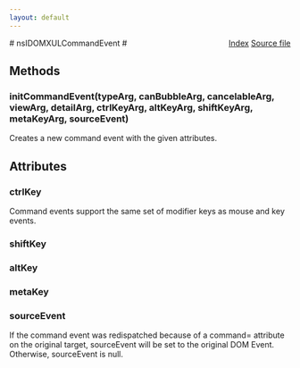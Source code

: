 ```yaml
---
layout: default
---
```

<div class='links' style='float:right'><a href="../index.html">Index</a>
<a href="http://dxr.mozilla.org/mozilla-central/source/dom/interfaces/xul/nsIDOMXULCommandEvent.idl">Source file</a>
</div>
# nsIDOMXULCommandEvent #

## Methods ##

### initCommandEvent(typeArg, canBubbleArg, cancelableArg, viewArg, detailArg, ctrlKeyArg, altKeyArg, shiftKeyArg, metaKeyArg, sourceEvent) ###
  
Creates a new command event with the given attributes.  
  

## Attributes ##

### ctrlKey ###
  
Command events support the same set of modifier keys as mouse and key  
events.  
  

### shiftKey ###

### altKey ###

### metaKey ###

### sourceEvent ###
  
If the command event was redispatched because of a command= attribute  
on the original target, sourceEvent will be set to the original DOM Event.  
Otherwise, sourceEvent is null.  
  
